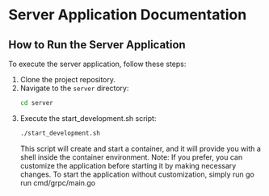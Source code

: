 # Server Application Documentation

## How to Run the Server Application
To execute the server application, follow these steps:

1. Clone the project repository.
2. Navigate to the `server` directory:
   ```bash
   cd server
   ```
3. Execute the start_development.sh script:
   ```bash
   ./start_development.sh
   ```
    This script will create and start a container, and it will provide you with a shell inside the container environment.
    Note: If you prefer, you can customize the application before starting it by making necessary changes. To start the application without customization, simply run go run cmd/grpc/main.go
